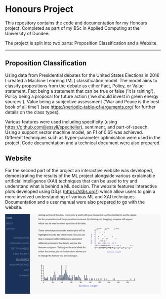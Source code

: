 # Honours Project

This repository contains the code and documentation for my Honours project. Completed as part of my BSc in Applied Computing at the University of Dundee. 

The project is split into two parts: Proposition Classification and a Website. 

--- 

## Proposition Classification 
Using data from Presidential debates for the United States Elections in 2016 I created a Machine Learning (ML) classification model. The model aims to classify propositions from the debate as either Fact, Policy, or Value statement. Fact being a statement that can be true or false ('it is raining'), Policy being a proposal for future action ('we should invest in green energy sources'), Value being a subjective assessment ('War and Peace is the best book of all time') (see https://periodic-table-of-arguments.org/ for further details on the class types). 

Various features were used including specificity (using https://github.com/jjessyli/speciteller), sentiment, and part-of-speech. Using a support vector machine model, an F1 of 0.65 was achieved. Different techniques such as hyper-parameter optimisation were used in the project. Code documentation and a technical document were also prepared. 


## Website 
For the second part of the project an interactive website was developed, demonstrating the results of the ML project alongside various explainable artificial intelligence (XAI) techniques that can be used to try and understand what is behind a ML decision. The website features interactive plots developed using D3.js (https://d3js.org/) which allow users to gain a more involved understanding of various ML and XAI techniques. Documentation and a user manual were also prepared to go with the website. 

![website screenshot](screenshots/XAI-screenshot.png)